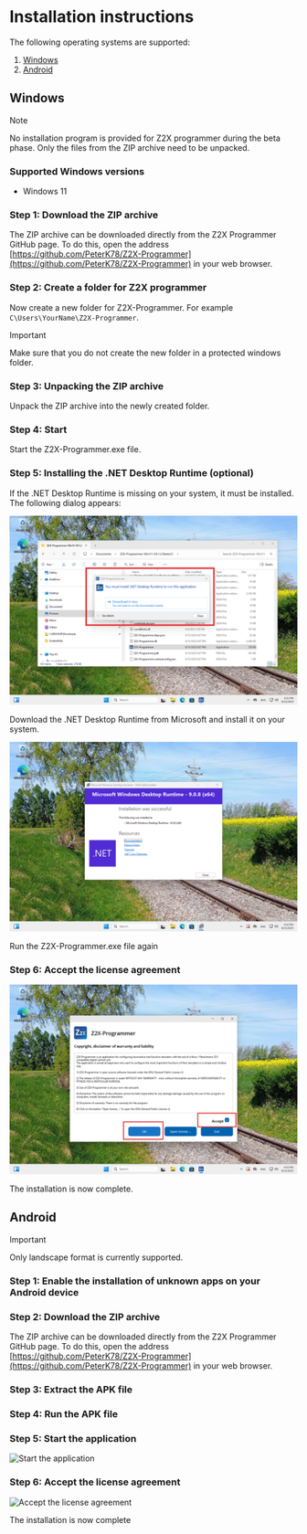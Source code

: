 # Installation instructions

The following operating systems are supported:

1. [Windows](#windows)
2. [Android](#android)

## Windows

>[!NOTE]
>No installation program is provided for Z2X programmer during the beta phase. Only the files from the ZIP archive need to be unpacked.

### Supported Windows versions
* Windows 11

### Step 1: Download the ZIP archive
The ZIP archive can be downloaded directly from the Z2X Programmer GitHub page.
To do this, open the address [https://github.com/PeterK78/Z2X-Programmer](https://github.com/PeterK78/Z2X-Programmer) in your web browser.

### Step 2: Create a folder for Z2X programmer
Now create a new folder for Z2X-Programmer. For example `C\Users\YourName\Z2X-Programmer`.

> [!IMPORTANT]
> Make sure that you do not create the new folder in a protected windows folder.

### Step 3: Unpacking the ZIP archive
Unpack the ZIP archive into the newly created folder.

### Step 4: Start
Start the Z2X-Programmer.exe file.

### Step 5: Installing the .NET Desktop Runtime (optional)
If the .NET Desktop Runtime is missing on your system, it must be installed. The following dialog appears:

![.NET Runtime installation](https://github.com/PeterK78/Z2X-Programmer/blob/master/Docs/en/Assets/Z2X-Programmer-InstallNetDesktopRunTime.png)

Download the .NET Desktop Runtime from Microsoft and install it on your system.

![.NET Runtime installation finished](https://github.com/PeterK78/Z2X-Programmer/blob/master/Docs/en/Assets/Z2X-Programmer-NetDesktopRunTime.png)

Run the Z2X-Programmer.exe file again

### Step 6: Accept the license agreement

![Accept the license agreemen](https://github.com/PeterK78/Z2X-Programmer/blob/master/Docs/en/Assets/Z2X-Programmer-LicenseAgreement.png)

The installation is now complete.

## Android

> [!IMPORTANT]
> Only landscape format is currently supported.

### Step 1: Enable the installation of unknown apps on your Android device

### Step 2: Download the ZIP archive
The ZIP archive can be downloaded directly from the Z2X Programmer GitHub page.
To do this, open the address [https://github.com/PeterK78/Z2X-Programmer](https://github.com/PeterK78/Z2X-Programmer) in your web browser.

### Step 3: Extract the APK file

### Step 4: Run the APK file

### Step 5: Start the application
![Start the application](https://github.com/PeterK78/Z2X-Programmer/blob/master/Docs/en/Assets/Z2X-Programmer-AndroidIcon.png)

### Step 6: Accept the license agreement
![Accept the license agreement](https://github.com/PeterK78/Z2X-Programmer/blob/master/Docs/en/Assets/Z2X-Programmer-AndroidAcceptLicense.png)

The installation is now complete









